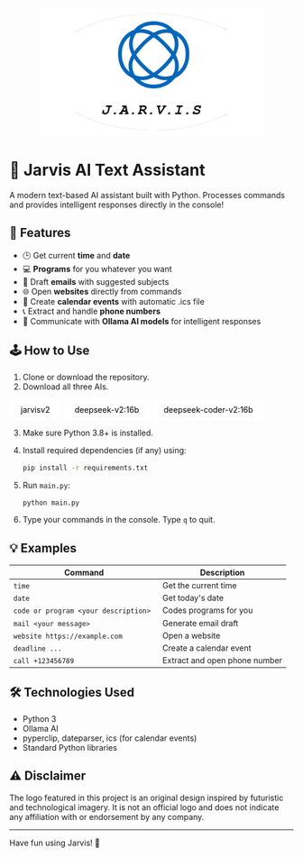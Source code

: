 <p align="center">
    <img src="logo.png" width="400"/>
<p> 

# 🤖 Jarvis AI Text Assistant

A modern text-based AI assistant built with Python.
Processes commands and provides intelligent responses directly in the console!

## 🚀 Features

* 🕒 Get current **time** and **date**
* 💻 **Programs** for you whatever you want
* 📧 Draft **emails** with suggested subjects
* 🌐 Open **websites** directly from commands
* 📅 Create **calendar events** with automatic .ics file
* 📞 Extract and handle **phone numbers**
* 🧠 Communicate with **Ollama AI models** for intelligent responses

## 🕹️ How to Use

1. Clone or download the repository.
2. Download all three AIs.
   <a href="https://ollama.com/ALIENTELLIGENCE/jarvisv2" target="_blank" style="text-decoration:none;">
  <div style="display:inline-block;padding:10px 20px;background:white;color:black;border-radius:8px;">
    jarvisv2
  </div>
   </a>
   <a href="https://ollama.com/library/deepseek-v2:16b" target="_blank" style="text-decoration:none;">
     <div style="display:inline-block;padding:10px 20px;background:white;color:black;border-radius:8px;">
       deepseek-v2:16b
     </div>
   </a>
   <a href="https://ollama.com/library/deepseek-coder-v2:16b" target="_blank" style="text-decoration:none;">
     <div style="display:inline-block;padding:10px 20px;background:white;color:black;border-radius:8px;">
       deepseek-coder-v2:16b
     </div>
   </a>

3. Make sure Python 3.8+ is installed.
4. Install required dependencies (if any) using:

   ```bash
   pip install -r requirements.txt
   ```
5. Run `main.py`:

   ```bash
   python main.py
   ```
6. Type your commands in the console. Type `q` to quit.

## 💡 Examples

| Command                       | Description                   |
| ----------------------------- | ----------------------------- |
| `time`                        | Get the current time          |
| `date`                        | Get today's date              |
| `code or program <your description> `            | Codes programs for you |
| `mail <your message>`         | Generate email draft          |
| `website https://example.com` | Open a website                |
| `deadline ...`                | Create a calendar event       |
| `call +123456789`             | Extract and open phone number |

## 🛠️ Technologies Used

* Python 3
* Ollama AI
* pyperclip, dateparser, ics (for calendar events)
* Standard Python libraries


## ⚠️ Disclaimer
The logo featured in this project is an original design inspired by futuristic and technological imagery. It is not an official logo and does not indicate any affiliation with or endorsement by any company.

---

Have fun using Jarvis! 🎉





